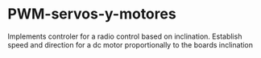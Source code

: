 # PWM-servos-y-motores

Implements controler for a radio control based on inclination. Establish speed and direction for a dc motor proportionally to the boards inclination
